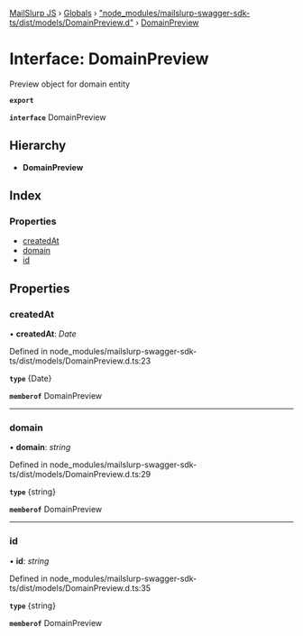 [MailSlurp JS](../README.md) › [Globals](../globals.md) › ["node_modules/mailslurp-swagger-sdk-ts/dist/models/DomainPreview.d"](../modules/_node_modules_mailslurp_swagger_sdk_ts_dist_models_domainpreview_d_.md) › [DomainPreview](_node_modules_mailslurp_swagger_sdk_ts_dist_models_domainpreview_d_.domainpreview.md)

# Interface: DomainPreview

Preview object for domain entity

**`export`** 

**`interface`** DomainPreview

## Hierarchy

* **DomainPreview**

## Index

### Properties

* [createdAt](_node_modules_mailslurp_swagger_sdk_ts_dist_models_domainpreview_d_.domainpreview.md#createdat)
* [domain](_node_modules_mailslurp_swagger_sdk_ts_dist_models_domainpreview_d_.domainpreview.md#domain)
* [id](_node_modules_mailslurp_swagger_sdk_ts_dist_models_domainpreview_d_.domainpreview.md#id)

## Properties

###  createdAt

• **createdAt**: *Date*

Defined in node_modules/mailslurp-swagger-sdk-ts/dist/models/DomainPreview.d.ts:23

**`type`** {Date}

**`memberof`** DomainPreview

___

###  domain

• **domain**: *string*

Defined in node_modules/mailslurp-swagger-sdk-ts/dist/models/DomainPreview.d.ts:29

**`type`** {string}

**`memberof`** DomainPreview

___

###  id

• **id**: *string*

Defined in node_modules/mailslurp-swagger-sdk-ts/dist/models/DomainPreview.d.ts:35

**`type`** {string}

**`memberof`** DomainPreview
